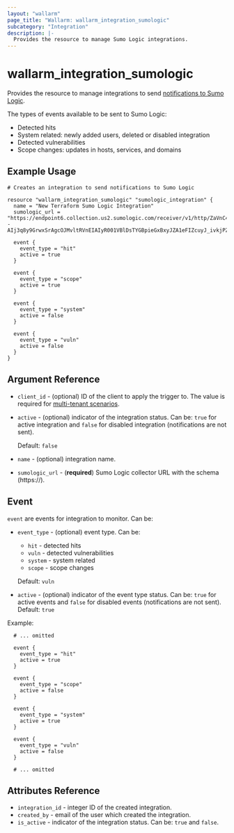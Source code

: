 ```yaml
---
layout: "wallarm"
page_title: "Wallarm: wallarm_integration_sumologic"
subcategory: "Integration"
description: |-
  Provides the resource to manage Sumo Logic integrations.
---
```


# wallarm_integration_sumologic

Provides the resource to manage integrations to send [notifications to Sumo Logic][1].

The types of events available to be sent to Sumo Logic:
- Detected hits
- System related: newly added users, deleted or disabled integration
- Detected vulnerabilities
- Scope changes: updates in hosts, services, and domains

## Example Usage

```hcl
# Creates an integration to send notifications to Sumo Logic

resource "wallarm_integration_sumologic" "sumologic_integration" {
  name = "New Terraform Sumo Logic Integration"
  sumologic_url = "https://endpoint6.collection.us2.sumologic.com/receiver/v1/http/ZaVnC4dhaV123gN3o--AIj3q8y9GrwxSrAgcOJMvltRVnEIAIyR001VBlDsTYGBpieGxBxyJZA1eFIZcuyJ_ivkjPZ6Ynl8x3kLBJi4arZ479cD8ePJsqA=="

  event {
    event_type = "hit"
    active = true
  }

  event {
    event_type = "scope"
    active = true
  }

  event {
    event_type = "system"
    active = false
  }
  
  event {
    event_type = "vuln"
    active = false
  }
}
```


## Argument Reference

* `client_id` - (optional) ID of the client to apply the trigger to. The value is required for [multi-tenant scenarios][2].
* `active` - (optional) indicator of the integration status. Can be: `true` for active integration and `false` for disabled integration (notifications are not sent).

  Default: `false`
* `name` - (optional) integration name.
* `sumologic_url` - (**required**) Sumo Logic collector URL with the schema (https://).

## Event

`event` are events for integration to monitor. Can be:

* `event_type` - (optional) event type. Can be:
  - `hit` - detected hits
  - `vuln` - detected vulnerabilities
  - `system` - system related
  - `scope` - scope changes

  Default: `vuln`
* `active` - (optional) indicator of the event type status. Can be: `true` for active events and `false` for disabled events (notifications are not sent). 
Default: `true`


Example:

```hcl
  # ... omitted

  event {
    event_type = "hit"
    active = true
  }

  event {
    event_type = "scope"
    active = false
  }

  event {
    event_type = "system"
    active = true
  }
  
  event {
    event_type = "vuln"
    active = false
  }

  # ... omitted
```

## Attributes Reference

* `integration_id` - integer ID of the created integration.
* `created_by` - email of the user which created the integration.
* `is_active` - indicator of the integration status. Can be: `true` and `false`.

[1]: https://docs.wallarm.com/user-guides/settings/integrations/sumologic/
[2]: https://docs.wallarm.com/installation/multi-tenant/overview/
